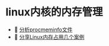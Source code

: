 # linux内核的内存管理

- 📄 [分析procmeminfo文件](linux内核的内存管理/分析procmeminfo文件.md)
- 📄 [分享Linux内存占用几个案例](linux内核的内存管理/分享Linux内存占用几个案例.md)

‍
